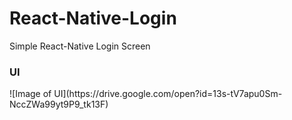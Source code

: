 # React-Native-Login
Simple React-Native Login Screen

<h3>UI</h3> 
![Image of UI](https://drive.google.com/open?id=13s-tV7apu0Sm-NccZWa99yt9P9_tk13F)

